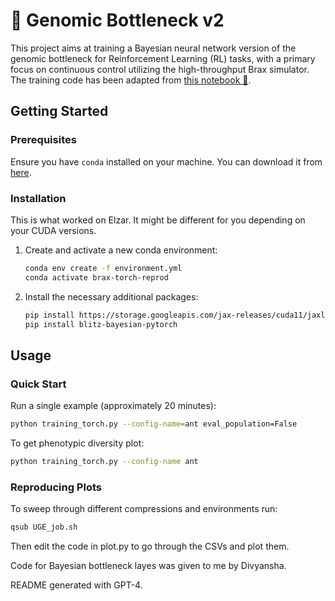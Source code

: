 # 🧬 Genomic Bottleneck v2

This project aims at training a Bayesian neural network version of the genomic bottleneck for Reinforcement Learning (RL) tasks, with a primary focus on continuous control utilizing the high-throughput Brax simulator. The training code has been adapted from [this notebook 🔗](https://github.com/google/brax/blob/main/notebooks/training_torch.ipynb).

## Getting Started

### Prerequisites

Ensure you have `conda` installed on your machine. You can download it from [here](https://docs.conda.io/en/latest/miniconda.html).

### Installation

This is what worked on Elzar. It might be different for you depending on your CUDA versions.

1. Create and activate a new conda environment:
    ```bash
    conda env create -f environment.yml
    conda activate brax-torch-reprod
    ```

2. Install the necessary additional packages:
    ```bash
    pip install https://storage.googleapis.com/jax-releases/cuda11/jaxlib-0.4.7+cuda11.cudnn82-cp311-cp311-manylinux2014_x86_64.whl
    pip install blitz-bayesian-pytorch
    ```

## Usage

### Quick Start

Run a single example (approximately 20 minutes):
```bash
python training_torch.py --config-name=ant eval_population=False
```

To get phenotypic diversity plot:

```bash
python training_torch.py --config-name ant
```

### Reproducing Plots

To sweep through different compressions and environments run:

```bash
qsub UGE_job.sh
```

Then edit the code in plot.py to go through the CSVs and plot them.

Code for Bayesian bottleneck layes was given to me by Divyansha.

README generated with GPT-4.

